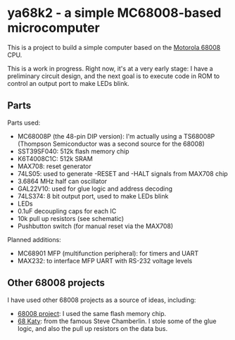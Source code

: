 # ya68k2 - a simple MC68008-based microcomputer

This is a project to build a simple computer based on the [Motorola 68008](https://en.wikipedia.org/wiki/Motorola_68008) CPU.

This is a work in progress.  Right now, it's at a very early stage: I have a preliminary circuit design, and the next goal is to execute code in ROM to control an output port to make LEDs blink.

## Parts

Parts used:

* MC68008P (the 48-pin DIP version): I'm actually using a TS68008P (Thompson Semiconductor was a second source for the 68008)
* SST39SF040: 512k flash memory chip
* K6T4008C1C: 512k SRAM
* MAX708: reset generator
* 74LS05: used to generate -RESET and -HALT signals from MAX708 chip
* 3.6864 MHz half can oscillator
* GAL22V10: used for glue logic and address decoding
* 74LS374: 8 bit output port, used to make LEDs blink
* LEDs
* 0.1uF decoupling caps for each IC
* 10k pull up resistors (see schematic)
* Pushbutton switch (for manual reset via the MAX708)

Planned additions:

* MC68901 MFP (multifunction peripheral): for timers and UART
* MAX232: to interface MFP UART with RS-232 voltage levels

## Other 68008 projects

I have used other 68008 projects as a source of ideas, including:

* [68008 project](https://docs.google.com/document/d/1ejW_Ist19tIXeA5HtEWixaLoc0-sR_q8bySJj5Sa7iY/edit): I used the same flash memory chip.
* [68 Katy](http://www.bigmessowires.com/68-katy/): from the famous Steve Chamberlin.  I stole some of the glue logic, and also the pull up resistors on the data bus.
